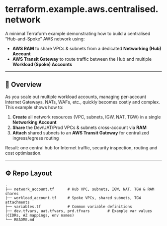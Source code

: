 # terraform.example.aws.centralised.network

A minimal Terraform example demonstrating how to build a centralised “Hub-and-Spoke” AWS network using:

- **AWS RAM** to share VPCs & subnets from a dedicated **Networking (Hub) Account**  
- **AWS Transit Gateway** to route traffic between the Hub and multiple **Workload (Spoke) Accounts**

---

## 🚀 Overview

As you scale out multiple workload accounts, managing per-account Internet Gateways, NATs, WAFs, etc., quickly becomes costly and complex. This example shows how to:

1. **Create** all network resources (VPC, subnets, IGW, NAT, TGW) in a single **Networking Account**  
2. **Share** the Dev/UAT/Prod VPCs & subnets cross-account via **RAM**  
3. **Attach** shared subnets to an **AWS Transit Gateway** for centralized ingress/egress routing  

Result: one central hub for Internet traffic, security inspection, routing and cost optimisation.

---

## ⚙️ Repo Layout

```text
.
├── network_account.tf      # Hub VPC, subnets, IGW, NAT, TGW & RAM shares
├── workload_account.tf     # Spoke VPCs, shared subnets, TGW attachments
├── variables.tf            # Common variable definitions
├── dev.tfvars, uat.tfvars, prd.tfvars        # Example var values (CIDRs, AZ mappings, env names)
└── README.md
